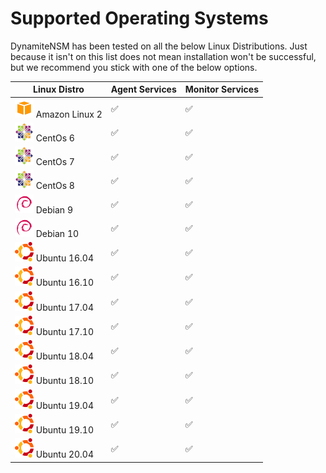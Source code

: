# Supported Operating Systems

DynamiteNSM has been tested on all the below Linux Distributions. Just because it isn't on this list does not mean installation won't be successful, but we recommend you stick with one of the below options.


|**Linux Distro**                                       | **Agent Services** 	| **Monitor Services** 	
|---------------------------------------------------------------------------	|-----------	|-------------	
| ![amazon-logo](../data/img/operating_system_icons/amazon_linux.png) Amazon Linux 2 	| ✅         	| ✅   |
| ![centos-logo](../data/img/operating_system_icons/centos.png) CentOs 6             	| ✅         	| ✅   |
| ![centos-logo](../data/img/operating_system_icons/centos.png) CentOs 7             	| ✅         	| ✅   |
| ![centos-logo](../data/img/operating_system_icons/centos.png) CentOs 8             	| ✅         	| ✅   |
| ![debian-logo](../data/img/operating_system_icons/debian.png) Debian 9             	| ✅         	| ✅   |
| ![debian-logo](../data/img/operating_system_icons/debian.png) Debian 10            	| ✅         	| ✅   |
| ![ubuntu-logo](../data/img/operating_system_icons/ubuntu.png) Ubuntu 16.04         	| ✅         	| ✅   |
| ![ubuntu-logo](../data/img/operating_system_icons/ubuntu.png) Ubuntu 16.10         	| ✅         	| ✅   |
| ![ubuntu-logo](../data/img/operating_system_icons/ubuntu.png) Ubuntu 17.04         	| ✅         	| ✅   |
| ![ubuntu-logo](../data/img/operating_system_icons/ubuntu.png) Ubuntu 17.10         	| ✅         	| ✅   |
| ![ubuntu-logo](../data/img/operating_system_icons/ubuntu.png) Ubuntu 18.04         	| ✅         	| ✅   |
| ![ubuntu-logo](../data/img/operating_system_icons/ubuntu.png) Ubuntu 18.10         	| ✅         	| ✅   |
| ![ubuntu-logo](../data/img/operating_system_icons/ubuntu.png) Ubuntu 19.04         	| ✅         	| ✅   |
| ![ubuntu-logo](../data/img/operating_system_icons/ubuntu.png) Ubuntu 19.10         	| ✅         	| ✅   |
| ![ubuntu-logo](../data/img/operating_system_icons/ubuntu.png) Ubuntu 20.04         	| ✅         	| ✅   |
